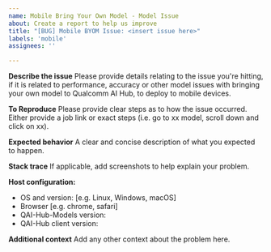 ```yaml
---
name: Mobile Bring Your Own Model - Model Issue
about: Create a report to help us improve
title: "[BUG] Mobile BYOM Issue: <insert issue here>"
labels: 'mobile'
assignees: ''

---
```


**Describe the issue**
Please provide details relating to the issue you're hitting, if it is related to performance, accuracy or other model issues with bringing your own model to Qualcomm AI Hub, to deploy to mobile devices.

**To Reproduce**
Please provide clear steps as to how the issue occurred. Either provide a job link or exact steps (i.e. go to xx model, scroll down and click on xx).

**Expected behavior**
A clear and concise description of what you expected to happen.

**Stack trace**
If applicable, add screenshots to help explain your problem.

**Host configuration:**
 - OS and version: [e.g. Linux, Windows, macOS]
 - Browser [e.g. chrome, safari]
 - QAI-Hub-Models version:
 - QAI-Hub client version:

**Additional context**
Add any other context about the problem here.
